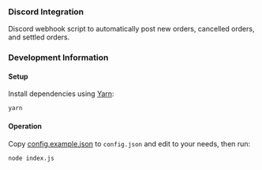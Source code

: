 ### Discord Integration

Discord webhook script to automatically post new orders, cancelled orders, and settled orders.

### Development Information

#### Setup

Install dependencies using [Yarn](https://yarnpkg.com/en/):

```bash
yarn
```

#### Operation

Copy [config.example.json](config.example.json) to `config.json` and edit to your needs, then run:

```bash
node index.js
```
